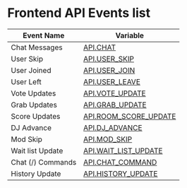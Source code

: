 # Frontend API Events list


| Event Name | Variable |
| ---------- | -------- |
| Chat Messages | [API.CHAT](/api/frontend/events/chat.md) |
| User Skip | [API.USER_SKIP](/api/frontend/events/skip.md) |
| User Joined | [API.USER_JOIN](/api/frontend/events/user_join.md) |
| User Left | [API.USER_LEAVE](/api/frontend/events/user_leave.md) |
| Vote Updates | [API.VOTE_UPDATE](/api/frontend/events/vote_update.md) |
| Grab Updates | [API.GRAB_UPDATE](/api/frontend/events/grab_update.md) |
| Score Updates | [API.ROOM_SCORE_UPDATE](/api/frontend/events/score_update.md) |
| DJ Advance | [API.DJ_ADVANCE](/api/frontend/events/advance.md) |
| Mod Skip | [API.MOD_SKIP](/api/frontend/events/skip.md) |
| Wait list Update | [API.WAIT_LIST_UPDATE](/api/frontend/events/waitlist_update.md) |
| Chat (/) Commands | [API.CHAT_COMMAND](/api/frontend/events/commands.md) |
| History Update | [API.HISTORY_UPDATE](/api/frontend/events/history_update.md) |